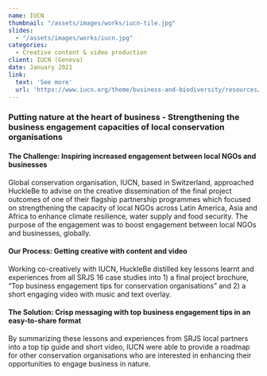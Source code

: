 ```yaml
---
name: IUCN
thumbnail: "/assets/images/works/iucn-tile.jpg"
slides:
  - "/assets/images/works/iucn.jpg"
categories:
  - Creative content & video production
client: IUCN (Geneva)
date: January 2021
link:
  text: 'See more'
  url: 'https://www.iucn.org/theme/business-and-biodiversity/resources/biobiz-exchange-resource-guide/top-tips-csos-engaging-business-nature'
---
```


### Putting nature at the heart of business - Strengthening the business engagement capacities of local conservation organisations

#### The Challenge: Inspiring increased engagement between local NGOs and businesses

Global conservation organisation, IUCN, based in Switzerland, approached HuckleBe to advise on the creative dissemination of the final project outcomes of one of their flagship partnership programmes which focused on strengthening the capacity of local NGOs across Latin America, Asia and Africa to enhance climate resilience, water supply and food security. The purpose of the engagement was to boost engagement between local NGOs and businesses, globally.

#### Our Process: Getting creative with content and video

Working co-creatively with IUCN, HuckleBe distilled key lessons learnt and experiences from all SRJS 16 case studies into 1) a final project brochure, “Top business engagement tips for conservation organisations” and 2) a short engaging video with music and text overlay.

#### The Solution: Crisp messaging with top business engagement tips in an easy-to-share format

By summarizing these lessons and experiences from SRJS local partners into a top tip guide and short video, IUCN were able to provide a roadmap for other conservation organisations who are interested in enhancing their opportunities to engage business in nature.
